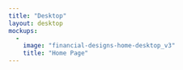 ```yaml
---
title: "Desktop"
layout: desktop
mockups:
  -
    image: "financial-designs-home-desktop_v3"
    title: "Home Page"
---
```


